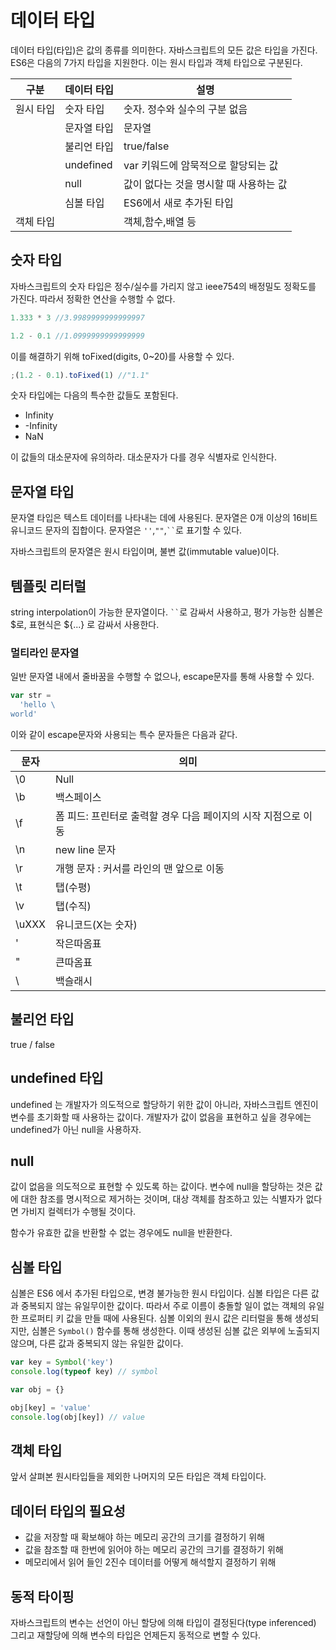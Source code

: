 # 데이터 타입

데이터 타입(타입)은 값의 종류를 의미한다. 자바스크립트의 모든 값은 타입을 가진다. ES6은 다음의 7가지 타입을 지원한다. 이는 원시 타입과 객체 타입으로 구분된다.

| 구분      | 데이터 타입 | 설명                                   |
| --------- | ----------- | -------------------------------------- |
| 원시 타입 | 숫자 타입   | 숫자. 정수와 실수의 구분 없음          |
|           | 문자열 타입 | 문자열                                 |
|           | 불리언 타입 | true/false                             |
|           | undefined   | var 키워드에 암묵적으로 할당되는 값    |
|           | null        | 값이 없다는 것을 명시할 때 사용하는 값 |
|           | 심볼 타입   | ES6에서 새로 추가된 타입               |
| 객체 타입 |             | 객체,함수,배열 등                      |

## 숫자 타입

자바스크립트의 숫자 타입은 정수/실수를 가리지 않고 ieee754의 배정밀도 정확도를 가진다. 따라서 정확한 연산을 수행할 수 없다.

```javascript
1.333 * 3 //3.9989999999999997

1.2 - 0.1 //1.0999999999999999
```

이를 해결하기 위해 toFixed(digits, 0~20)를 사용할 수 있다.

```javascript
;(1.2 - 0.1).toFixed(1) //"1.1"
```

숫자 타입에는 다음의 특수한 값들도 포함된다.

- Infinity
- -Infinity
- NaN

이 값들의 대소문자에 유의하라. 대소문자가 다를 경우 식별자로 인식한다.

## 문자열 타입

문자열 타입은 텍스트 데이터를 나타내는 데에 사용된다. 문자열은 0개 이상의 16비트 유니코드 문자의 집합이다. 문자열은 `''`,`""`,` `` `로 표기할 수 있다.

자바스크립트의 문자열은 원시 타입이며, 불변 값(immutable value)이다.

## 템플릿 리터럴

string interpolation이 가능한 문자열이다. ` `` `로 감싸서 사용하고, 평가 가능한 심볼은 $로, 표현식은 ${...} 로 감싸서 사용한다.

### 멀티라인 문자열

일반 문자열 내에서 줄바꿈을 수행할 수 없으나, escape문자를 통해 사용할 수 있다.

```javascript
var str =
  'hello \
world'
```

이와 같이 escape문자와 사용되는 특수 문자들은 다음과 같다.

| 문자  | 의미                                                           |
| ----- | -------------------------------------------------------------- |
| \0    | Null                                                           |
| \b    | 백스페이스                                                     |
| \f    | 폼 피드: 프린터로 출력할 경우 다음 페이지의 시작 지점으로 이동 |
| \n    | new line 문자                                                  |
| \r    | 개행 문자 : 커서를 라인의 맨 앞으로 이동                       |
| \t    | 탭(수평)                                                       |
| \v    | 탭(수직)                                                       |
| \uXXX | 유니코드(X는 숫자)                                             |
| \'    | 작은따옴표                                                     |
| \"    | 큰따옴표                                                       |
| \\    | 백슬래시                                                       |

## 불리언 타입

true / false

## undefined 타입

undefined 는 개발자가 의도적으로 할당하기 위한 값이 아니라, 자바스크립트 엔진이 변수를 초기화할 때 사용하는 값이다. 개발자가 값이 없음을 표현하고 싶을 경우에는 undefined가 아닌 null을 사용하자.

## null

값이 없음을 의도적으로 표현할 수 있도록 하는 값이다. 변수에 null을 할당하는 것은 값에 대한 참조를 명시적으로 제거하는 것이며, 대상 객체를 참조하고 있는 식별자가 없다면 가비지 컬렉터가 수행될 것이다.

함수가 유효한 값을 반환할 수 없는 경우에도 null을 반환한다.

## 심볼 타입

심볼은 ES6 에서 추가된 타입으로, 변경 불가능한 원시 타입이다. 심볼 타입은 다른 값과 중복되지 않는 유일무이한 값이다. 따라서 주로 이름이 충돌할 일이 없는 객체의 유일한 프로퍼티 키 값을 만들 때에 사용된다. 심볼 이외의 원시 값은 리터럴을 통해 생성되지만, 심볼은 `Symbol()` 함수를 통해 생성한다. 이때 생성된 심볼 값은 외부에 노출되지 않으며, 다른 값과 중복되지 않는 유일한 값이다.

```javascript
var key = Symbol('key')
console.log(typeof key) // symbol

var obj = {}

obj[key] = 'value'
console.log(obj[key]) // value
```

## 객체 타입

앞서 살펴본 원시타입들을 제외한 나머지의 모든 타입은 객체 타입이다.

## 데이터 타입의 필요성

- 값을 저장할 때 확보해야 하는 메모리 공간의 크기를 결정하기 위해
- 값을 참조할 때 한번에 읽어야 하는 메모리 공간의 크기를 결정하기 위해
- 메모리에서 읽어 들인 2진수 데이터를 어떻게 해석할지 결정하기 위해

## 동적 타이핑

자바스크립트의 변수는 선언이 아닌 할당에 의해 타입이 결정된다(type inferenced) 그리고 재할당에 의해 변수의 타입은 언제든지 동적으로 변할 수 있다.
